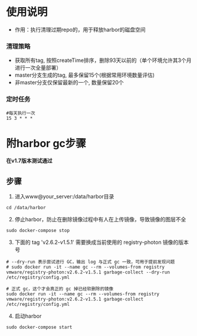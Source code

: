 
# 使用说明
- 作用：执行清理过期repo的，用于释放harbor的磁盘空间

### 清理策略
- 获取所有tag, 按照createTime排序，删除93天以前的（单个环境允许其3个月进行一次全量部署）
- master分支生成的tag, 最多保留15个(根据常用环境数量评估)
- 非master分支仅保留最新的一个, 数量保留20个


### 定时任务

```
#每天执行一次
15 3 * * *
```


# 附harbor gc步骤
**在v1.7版本测试通过**

## 步骤

1. 进入www@your_server:/data/harbor目录

```
cd /data/harbor
```

2. 停止harbor，防止在删除镜像过程中有人在上传镜像，导致镜像的图层不全

```
sudo docker-compose stop
```

3. 下面的 tag 'v2.6.2-v1.5.1' 需要换成当前使用的 registry-photon 镜像的版本号

```
# --dry-run 表示尝试进行 GC，输出 log 与正式 gc 一致，可用于提前发现问题
# sudo docker run -it --name gc --rm --volumes-from registry vmware/registry-photon:v2.6.2-v1.5.1 garbage-collect --dry-run /etc/registry/config.yml

# 正式 gc，这个才会真正的 gc 掉已经软删除的镜像
sudo docker run -it --name gc --rm --volumes-from registry vmware/registry-photon:v2.6.2-v1.5.1 garbage-collect /etc/registry/config.yml

```

4. 启动harbor

```
sudo docker-compose start
```
